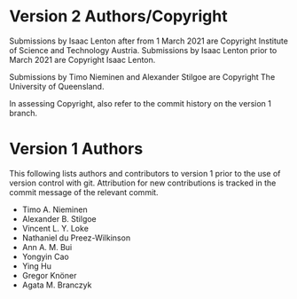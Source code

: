 # Version 2 Authors/Copyright

Submissions by Isaac Lenton after from 1 March 2021 are Copyright Institute of Science and Technology Austria.
Submissions by Isaac Lenton prior to March 2021 are Copyright Isaac Lenton.

Submissions by Timo Nieminen and Alexander Stilgoe are Copyright The University of Queensland.

In assessing Copyright, also refer to the commit history on the version 1 branch.

# Version 1 Authors

This following lists authors and contributors to version 1 prior to the
use of version control with git.
Attribution for new contributions is tracked in the commit message
of the relevant commit.

* Timo A. Nieminen
* Alexander B. Stilgoe
* Vincent L. Y. Loke
* Nathaniel du Preez-Wilkinson
* Ann A. M. Bui
* Yongyin Cao
* Ying Hu
* Gregor Knöner
* Agata M. Branczyk
